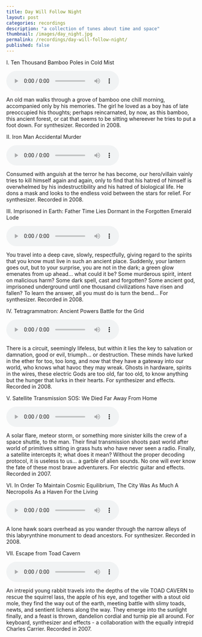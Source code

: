 ```yaml
---
title: Day Will Follow Night
layout: post
categories: recordings
description: "a collection of tunes about time and space" 
thumbnail: /images/day_night.jpg
permalink: /recordings/day-will-follow-night/
published: false
---
```


I. Ten Thousand Bamboo Poles in Cold Mist 

<audio src="#" controls> </audio>

An old man walks through a grove of bamboo one chill morning, accompanied only by his memories. The girl he loved as a boy has of late preoccupied his thoughts; perhaps reincarnated, by now, as this bamboo, this ancient forest, or cat that seems to be sitting whereever he tries to put a foot down. 
For synthesizer. Recorded in 2008. 


II. Iron Man Accidental Murder 

<audio src="#" controls> </audio>

Consumed with anguish at the terror he has become, our hero/villain vainly tries to kill himself again and again, only to find that his hatred of himself is overwhelmed by his indestructibility and his hatred of biological life. He dons a mask and looks to the endless void between the stars for relief. 
For synthesizer. Recorded in 2008. 


III. Imprisoned in Earth: Father Time Lies Dormant in the Forgotten Emerald Lode 

<audio src="#" controls> </audio>

You travel into a deep cave, slowly, respectfully, giving regard to the spirits that you know must live in such an ancient place. Suddenly, your lantern goes out, but to your surprise, you are not in the dark; a green glow emenates from up ahead... what could it be? Some murderous spirit, intent on malicious harm? Some dark spell, cast and forgotten? Some ancient god, imprisoned underground until one thousand civilizations have risen and fallen? To learn the answer, all you must do is turn the bend... 
For synthesizer. Recorded in 2008. 


IV. Tetragrammatron: Ancient Powers Battle for the Grid 

<audio src="#" controls> </audio>

There is a circuit, seemingly lifeless, but within it lies the key to salvation or damnation, good or evil, triumph... or destruction. These minds have lurked in the ether for too, too long, and now that they have a gateway into our world, who knows what havoc they may wreak. Ghosts in hardware, spirits in the wires, these electric Gods are too old, far too old, to know anything but the hunger that lurks in their hearts. 
For synthesizer and effects. Recorded in 2008. 


V. Satellite Transmission SOS: We Died Far Away From Home 

<audio src="#" controls> </audio>

A solar flare, meteor storm, or something more sinister kills the crew of a space shuttle, to the man. Their final transmission shoots past world after world of primitives sitting in grass huts who have never seen a radio. Finally, a satellite intercepts it; what does it mean? Without the proper decoding protocol, it is useless to us... a garble of alien sounds. No one will ever know the fate of these most brave adventurers. 
For electric guitar and effects. Recorded in 2007. 


VI. In Order To Maintain Cosmic Equilibrium, The City Was As Much A Necropolis As a Haven For the Living 

<audio src="#" controls> </audio>

A lone hawk soars overhead as you wander through the narrow alleys of this labyrynthine monument to dead ancestors. 
For synthesizer. Recorded in 2008. 


VII. Escape from Toad Cavern 

<audio src="#" controls> </audio>

An intrepid young rabbit travels into the depths of the vile TOAD CAVERN to rescue the squirrel lass, the apple of his eye, and together with a stout old mole, they find the way out of the earth, meeting battle with slimy toads, newts, and sentient lichens along the way. They emerge into the sunlight finally, and a feast is thrown, dandelion cordial and turnip pie all around. 
For keyboard, synthesizer and effects - a collaboration with the equally intrepid Charles Carrier. Recorded in 2007. 